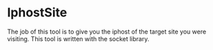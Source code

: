 # IphostSite
The job of this tool is to give you the iphost of the target site you were visiting. This tool is written with the socket library.

